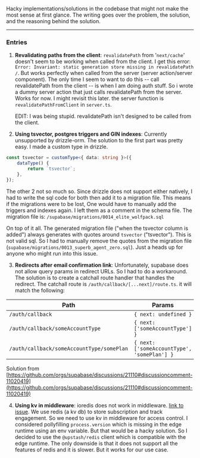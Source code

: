 Hacky implementations/solutions in the codebase that might not make the most sense at first glance. The writing goes over the problem, the solution, and the reasoning behind the solution.

---

### Entries

1. **Revalidating paths from the client**: `revalidatePath` from '`next/cache`' doesn't seem to be working when called from the client. I get this error: `Error: Invariant: static generation store missing in revalidatePath /`. But works perfectly when called from the server (server action/server component). The only time I seem to want to do this -- call revalidatePath from the client -- is when I am doing auth stuff. So i wrote a dummy server action that just calls revalidatePath from the server. Works for now. I might revisit this later. the server function is `revalidatePathFromClient` in `server.ts`.
   
   EDIT: I was being stupid. revalidatePath isn't designed to be called from the client. 

2. **Using tsvector, postgres triggers and GIN indexes**: Currently unsupported by drizzle-orm. The solution to the first part was pretty easy. I made a custom type in drizzle.

```ts
const tsvector = customType<{ data: string }>({
	dataType() {
		return `tsvector`;
	},
});
```

The other 2 not so much so. Since drizzle does not support either natively, I had to write the sql code for both then add it to a migration file. This means if the migrations were to be lost, One would have to manually add the triggers and indexes again. I left them as a comment in the schema file. The migration file is: `/supabase/migrations/0014_elite_wolfpack.sql`

On top of it all. The generated migration file ("when the tsvector column is added") always generates with quotes around `tsvector` ("tsvector"). This is not valid sql. So I had to manually remove the quotes from the migration file (`supabase/migrations/0013_superb_agent_zero.sql`). Just a heads up for anyone who might run into this issue.

3. **Redirects after email confirmation link**: Unfortunately, supabase does not allow query params in redirect URLs. So I had to do a workaround. The solution is to create a catchall route handler that handles the redirect. The catchall route is `/auth/callback/[...next]/route.ts`. it will match the following:

| Path                                      | Params                                      |
| ----------------------------------------- | ------------------------------------------- |
| `/auth/callback`                          | `{ next: undefined }`                       |
| `/auth/callback/someAccountType`          | `{ next: ['someAccountType'] }`             |
| `/auth/callback/someAccountType/somePlan` | `{ next: ['someAccountType', 'somePlan'] }` |

Solution from [https://github.com/orgs/supabase/discussions/21110#discussioncomment-11020419](https://github.com/orgs/supabase/discussions/21110#discussioncomment-11020419)

4. **Using kv in middleware**: ioredis does not work in middleware. [link to issue](https://github.com/vercel/next.js/issues/73424#issuecomment-2520244687). We use redis (a kv db) to store subscription and track engagement. So we need to use kv in middleware for access control. I considered pollyfilling `process.version` which is missing in the edge runtime using an env variable. But that would be a hacky solution. So I decided to use the `@upstash/redis` client which is compatible with the edge runtime. The only downside is that it does not support all the features of redis and it is slower. But it works for our use case.
